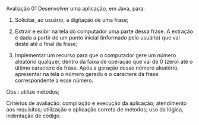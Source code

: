 Avaliação 01
Desenvolver uma aplicação, em Java, para:

1) Solicitar, ao usuário, a digitação de uma frase;

2) Extrair e exibir na tela do computador uma parte dessa frase. A extração é dada a partir de um ponto inicial (informado pelo usuário) que vai deste até o final da frase;

3) Implementar um recurso para que o computador gere um número aleatório qualquer, dentro da faixa de operação que vai de 0 (zero) até o último caractere da frase. Após a geração desse número aleatório, apresentar na tela o número gerado e o caractere da frase correspondente a esse número.

Obs.: utilize métodos;

Critérios de avaliação: compilação e execução da aplicação; atendimento aos requisitos; utilização e aplicação correta de métodos; uso da lógica, indentação de código.